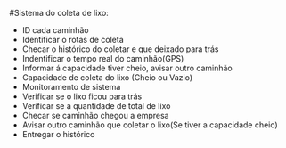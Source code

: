 #Sistema do coleta de lixo:
- ID cada caminhão
- Identificar o rotas de coleta
- Checar o histórico do coletar e que deixado para trás
- Indentificar o tempo real do caminhão(GPS)
- Informar á capacidade tiver cheio, avisar outro caminhão
- Capacidade de coleta do lixo (Cheio ou Vazio)
- Monitoramento de sistema
- Verificar se o lixo ficou para trás
- Verificar se a quantidade de total de lixo
- Checar se caminhão chegou a empresa
- Avisar outro caminhão que coletar o lixo(Se tiver a capacidade cheio)
- Entregar o histórico
